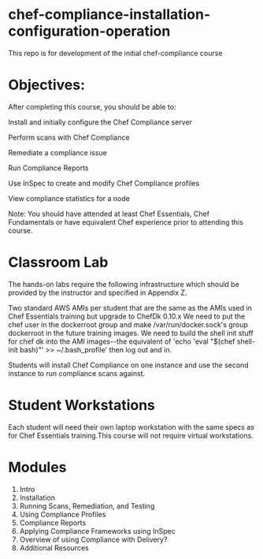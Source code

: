 # chef-compliance-installation-configuration-operation
This repo is for development of the initial chef-compliance course

# Objectives:
After completing this course, you should be able to:

Install and initially configure the Chef Compliance server

Perform scans with Chef Compliance

Remediate a compliance issue

Run Compliance Reports

Use InSpec to create and modify Chef Compliance profiles

View compliance statistics for a node

Note: You should have attended at least Chef Essentials, Chef Fundamentals or have equivalent Chef experience prior to attending this course.


# Classroom Lab
The hands-on labs require the following infrastructure which should be provided by the instructor and specified in Appendix Z.

Two standard AWS AMIs per student that are the same as the AMIs used in Chef Essentials training but upgrade to ChefDk 0.10.x
We need to put the chef user in the dockerroot group and make /var/run/docker.sock's group dockerroot in the future training images.
We need to build the shell init stuff for chef dk into the AMI images--the equivalent of 'echo 'eval "$(chef shell-init bash)"' >> ~/.bash_profile' then log out and in.

Students will install Chef Compliance on one instance and use the second instance to run compliance scans against.

# Student Workstations

Each student will need their own laptop workstation with the same specs as for Chef Essentials training.This course will not require virtual workstations.

# Modules
1. Intro
2. Installation
3. Running Scans, Remediation, and Testing
4. Using Compliance Profiles
5. Compliance Reports
6. Applying Compliance Frameworks using InSpec
7. Overview of using Compliance with Delivery?
8. Additional Resources
